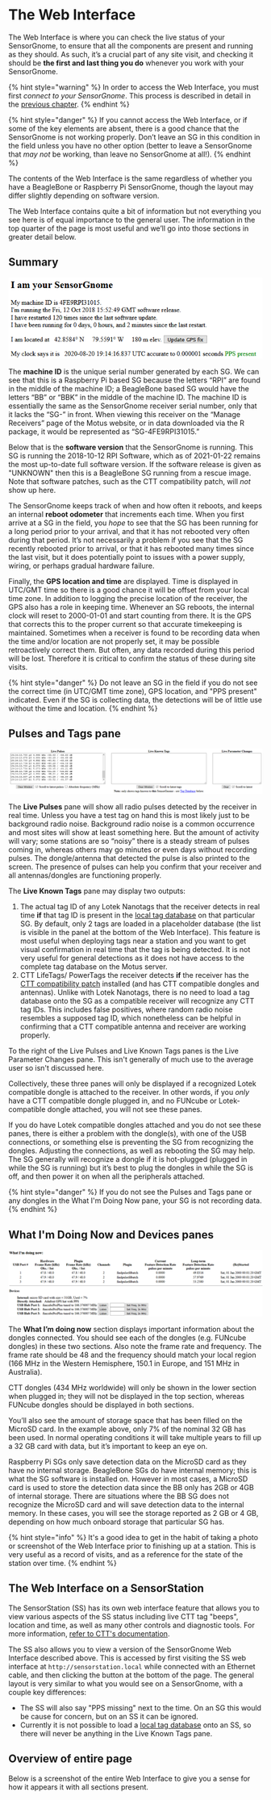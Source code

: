 # The Web Interface

The Web Interface is where you can check the live status of your SensorGnome, to ensure that all the components are present and running as they should. As such, it’s a crucial part of any site visit, and checking it should be **the first and last thing you do** whenever you work with your SensorGnome. 

{% hint style="warning" %}
In  order to access the Web Interface, you must first _connect to your SensorGnome_. This process is described in detail in the [previous chapter](http://docs.motus.org/sensorgnome/connecting).
{% endhint %}

{% hint style="danger" %}
If you cannot access the Web Interface, or if some of the key elements are absent, there is a good chance that the SensorGnome is not working properly. Don’t leave an SG in this condition in the field unless you have no other option \(better to leave a SensorGnome that _may not_ be working, than leave no SensorGnome at all!\).
{% endhint %}

The contents of the Web Interface is the same regardless of whether you have a BeagleBone or Raspberry Pi SensorGnome, though the layout may differ slightly depending on software version.

The Web Interface contains quite a bit of information but not everything you see here is of equal importance to the general user. The information in the top quarter of the page is most useful and we’ll go into those sections in greater detail below.

## Summary

![The top of the Web Interface page includes a general summary](.gitbook/assets/webinterface1.png)

The **machine ID** is the unique serial number generated by each SG. We can see that this is a Raspberry Pi based SG because the letters “RPI” are found in the middle of the machine ID; a BeagleBone based SG would have the letters “BB” or “BBK” in the middle of the machine ID. The machine ID is essentially the same as the SensorGnome receiver serial number, only that it lacks the “SG-” in front. When viewing this receiver on the “Manage Receivers” page of the Motus website, or in data downloaded via the R package, it would be represented as “SG-4FE9RPI31015.”

Below that is the **software version** that the SensorGnome is running. This SG is running the 2018-10-12 RPI Software, which as of 2021-01-22 remains the most up-to-date full software version. If the software release is given as "UNKNOWN" then this is a BeagleBone SG running from a rescue image. Note that software patches, such as the CTT compatibility patch, will _not_ show up here.

The SensorGnome keeps track of when and how often it reboots, and keeps an internal **reboot odometer** that increments each time. When you first arrive at a SG in the field, you _hope_ to see that the SG has been running for a long period prior to your arrival, and that it has not rebooted very often during that period. It’s not necessarily a problem if you see that the SG recently rebooted prior to arrival, or that it has rebooted many times since the last visit, but it does potentially point to issues with a power supply, wiring, or perhaps gradual hardware failure.

Finally, the **GPS location and time** are displayed. Time is displayed in UTC/GMT time so there is a good chance it will be offset from your local time zone. In addition to logging the precise location of the receiver, the GPS also has a role in keeping time. Whenever an SG reboots, the internal clock will reset to 2000-01-01 and start counting from there. It is the GPS that corrects this to the proper current so that accurate timekeeping is maintained. Sometimes when a receiver is found to be recording data when the time and/or location are not properly set, it may be possible retroactively correct them. But often, any data recorded during this period will be lost. Therefore it is critical to confirm the status of these during site visits.

{% hint style="danger" %}
Do not leave an SG in the field if you do not see the correct time \(in UTC/GMT time zone\), GPS location, and "PPS present" indicated. Even if the SG is collecting data, the detections will be of little use without the time and location.
{% endhint %}

## Pulses and Tags pane

![The &#x201C;Live Pulses&#x201D; pane. If you do not see this, your SG is likely not recording!](.gitbook/assets/webinterface2.png)

The **Live Pulses** pane will show all radio pulses detected by the receiver in real time. Unless you have a test tag on hand this is most likely just to be background radio noise. Background radio noise is a common occurrence and most sites will show at least something here. But the amount of activity will vary; some stations are so “noisy” there is a steady stream of pulses coming in, whereas others may go minutes or even days without recording pulses. The dongle/antenna that detected the pulse is also printed to the screen. The presence of pulses can help you confirm that your receiver and all antennas/dongles are functioning properly.

The **Live Known Tags** pane may display two outputs:

1. The actual tag ID of any Lotek Nanotags that the receiver detects in real time **if** that tag ID is present in the [local tag database](appendix/localtagdb.md) on that particular SG. By default, only 2 tags are loaded in a placeholder database \(the list is visible in the panel at the bottom of the Web Interface\). This feature is most useful when deploying tags near a station and you want to get visual confirmation in real time that the tag is being detected. It is not very useful for general detections as it does not have access to the complete tag database on the Motus server.
2. CTT LifeTags/ PowerTags the receiver detects **if** the receiver has the [CTT compatibility patch](appendix/dualmode.md) installed \(and has CTT compatible dongles and antennas\). Unlike with Lotek Nanotags, there is no need to load a tag database onto the SG as a compatible receiver will recognize any CTT tag IDs. This includes false positives, where random radio noise resembles a supposed tag ID, which nonetheless can be helpful in confirming that a CTT compatible antenna and receiver are working properly.

To the right of the Live Pulses and Live Known Tags panes is the Live Parameter Changes pane. This isn't generally of much use to the average user so isn't discussed here.

Collectively, these three panes will only be displayed if a recognized Lotek compatible dongle is attached to the receiver. In other words, if you _only_ have a CTT compatible dongle plugged in, and no FUNcube or Lotek-compatible dongle attached, you will not see these panes. 

If you do have Lotek compatible dongles attached and you do not see these panes, there is either a problem with the dongle\(s\), with one of the USB connections, or something else is preventing the SG from recognizing the dongles. Adjusting the connections, as well as rebooting the SG may help. The SG generally will recognize a dongle if it is hot-plugged \(plugged in while the SG is running\) but it’s best to plug the dongles in while the SG is off, and then power it on when all the peripherals attached.

{% hint style="danger" %}
If you do not see the Pulses and Tags pane or any dongles in the What I'm Doing Now pane, your SG is not recording data.
{% endhint %}

## What I'm Doing Now and Devices panes

![The &#x201C;What I&#x2019;m Doing Now&#x201D; and &quot;Devices&quot; sections](.gitbook/assets/webinterface3.png)

The **What I’m doing now** section displays important information about the dongles connected. You should see each of the dongles \(e.g. FUNcube dongles\) in these two sections. Also note the frame rate and frequency. The frame rate should be 48 and the frequency should match your local region \(166 MHz in the Western Hemisphere, 150.1 in Europe, and 151 MHz in Australia\). 

CTT dongles \(434 MHz worldwide\) will only be shown in the lower section when plugged in; they will not be displayed in the top section, whereas FUNcube dongles should be displayed in both sections.

You’ll also see the amount of storage space that has been filled on the MicroSD card. In the example above, only 7% of the nominal 32 GB has been used. In normal operating conditions it will take multiple years to fill up a 32 GB card with data, but it’s important to keep an eye on. 

Raspberry Pi SGs only save detection data on the MicroSD card as they have no internal storage. BeagleBone SGs do have internal memory; this is what the SG software is installed on. However in most cases, a MicroSD card is used to store the detection data since the BB only has 2GB or 4GB of internal storage. There are situations where the BB SG does not recognize the MicroSD card and will save detection data to the internal memory. In these cases, you will see the storage reported as 2 GB or 4 GB, depending on how much onboard storage that particular SG has.

{% hint style="info" %}
It's a good idea to get in the habit of taking a photo or screenshot of the Web Interface prior to finishing up at a station. This is very useful as a record of visits, and as a reference for the state of the station over time.
{% endhint %}

## The Web Interface on a SensorStation

The SensorStation \(SS\) has its own web interface feature that allows you to view various aspects of the SS status including live CTT tag "beeps", location and time, as well as many other controls and diagnostic tools. For more information, [refer to CTT's documentation](https://cellular-tracking-technologies.github.io/ctt_documentation/v2-SensorStation-User-Guide.html#the-sensorstation-web-interface).

The SS also allows you to view a version of the SensorGnome Web Interface described above. This is accessed by first visiting the SS web interface at `http://sensorstation.local` while connected with an Ethernet cable, and then clicking the button at the bottom of the page. The general layout is very similar to what you would see on a SensorGnome, with a couple key differences:

* The SS will also say "PPS missing" next to the time. On an SG this would be cause for concern, but on an SS it can be ignored.
* Currently it is not possible to load a [local tag database](appendix/localtagdb.md) onto an SS, so there will never be anything in the Live Known Tags pane.

## Overview of entire page

Below is a screenshot of the entire Web Interface to give you a sense for how it appears it with all sections present.





